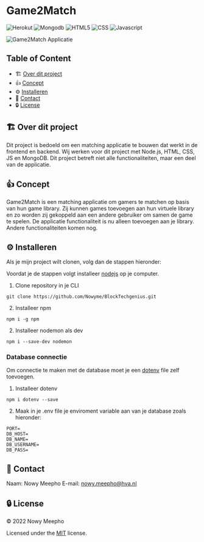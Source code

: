 # Game2Match

![Herokut](https://img.shields.io/badge/Heroku-430098?style=for-the-badge&logo=heroku&logoColor=white)
![Mongodb](https://img.shields.io/badge/MongoDB-4EA94B?style=for-the-badge&logo=mongodb&logoColor=white)
![HTML5](https://img.shields.io/badge/HTML5-E34F26?style=for-the-badge&logo=html5&logoColor=white)
![CSS](https://img.shields.io/badge/CSS3-1572B6?style=for-the-badge&logo=css3&logoColor=white)
![Javascript](https://img.shields.io/badge/JavaScript-323330?style=for-the-badge&logo=javascript&logoColor=F7DF1E)


     
![Game2Match Applicatie](https://github.com/Nowyme/BlockTechgenius/blob/main/static/img/Game2Match.png)

## Table of Content
* :building_construction: [Over dit project](#Project)
* :+1: [Concept](#Concept)
* :gear: [Installeren](#Installeren)
* :raising_hand: [Contact](#Contact)
* :lock: [License](#License)


<a name="Project"/>

## :building_construction: Over dit project 

Dit project is bedoeld om een matching applicatie te bouwen dat werkt in de frontend en backend. Wij werken voor dit project met Node.js, 
HTML, CSS, JS en MongoDB. Dit project betreft niet alle functionaliteiten, maar een deel van de applicatie.

<a name="Concept"/>

## :+1: Concept

Game2Match is een matching applicatie om gamers te matchen op basis van hun game library. Zij kunnen games toevoegen aan hun virtuele library en zo worden zij gekoppeld aan een andere gebruiker om samen de game te spelen. De applicatie functionaliteit is nu alleen toevoegen aan je library. Andere functionaliteiten komen nog.

<a name="Installeren"/>

## :gear: Installeren

Als je mijn project wilt clonen, volg dan de stappen hieronder:

Voordat je de stappen volgt installeer [nodejs](https://nodejs.org/en/download/) op je computer.


1. Clone repository in je CLI
```
git clone https://github.com/Nowyme/BlockTechgenius.git
```
2. Installeer npm 
```
npm i -g npm
```
2. Installeer nodemon als dev
```
npm i --save-dev nodemon
```

### Database connectie

Om connectie te maken met de database moet je een [dotenv](https://www.npmjs.com/package/dotenv) file zelf toevoegen.
1. Installeer dotenv
```
npm i dotenv --save
```

2. Maak in je .env file je enviroment variable aan van je database zoals hieronder:
```
PORT=
DB_HOST=
DB_NAME=
DB_USERNAME=
DB_PASS=
```

<a name="Contact"/>

## :raising_hand: Contact

Naam: Nowy Meepho
E-mail: nowy.meepho@hva.nl

<a name="License"/>

## :lock: License

© 2022 Nowy Meepho

Licensed under the [MIT](https://github.com/Nowyme/BlockTechgenius/blob/main/LICENSE) license.
